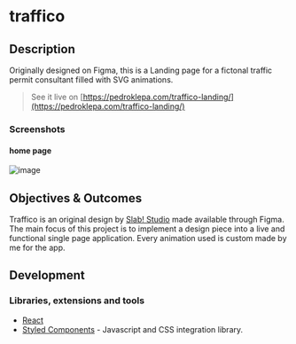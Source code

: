 # traffico

## Description

Originally designed on Figma, this is a Landing page for a fictonal traffic permit consultant filled with SVG animations.

> See it live on [https://pedroklepa.com/traffico-landing/](https://pedroklepa.com/traffico-landing/)

### Screenshots

#### home page

![image](https://user-images.githubusercontent.com/22618438/105358697-6b91e680-5bee-11eb-914d-e89d3e681700.png)

## Objectives & Outcomes

Traffico is an original design by [Slab! Studio](http://slabdsgn.com/) made available through Figma. The main focus of this project is to implement a design piece into a live and functional single page application. Every animation used is custom made by me for the app.

## Development

### Libraries, extensions and tools

- [React](https://github.com/facebook/create-react-app)
- [Styled Components](https://styled-components.com/) - Javascript and CSS integration library.
